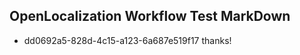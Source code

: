 ## OpenLocalization Workflow Test MarkDown
* dd0692a5-828d-4c15-a123-6a687e519f17 thanks!

<!--HONumber=Aug16_HO3-->


